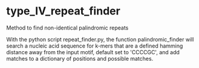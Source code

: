 # type_IV_repeat_finder
Method to find non-identical palindromic repeats

With the python script repeat_finder.py, the function palindromic_finder will search a nucleic acid sequence for k-mers that are a defined hamming distance away from the input motif, default set to 'CCCCGC', and add matches to a dictionary of positions and possible matches.
